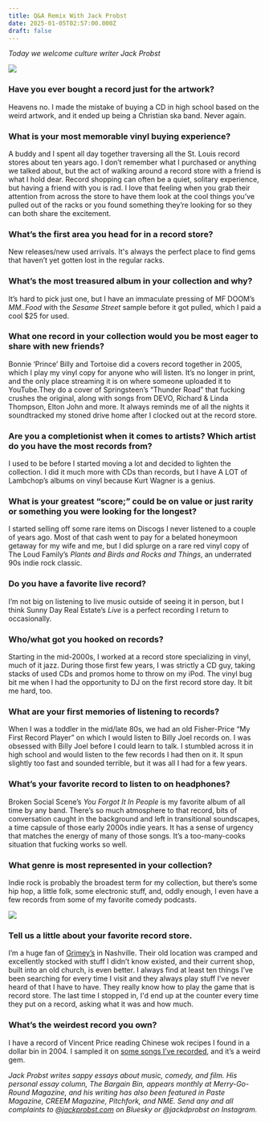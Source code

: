 ```yaml
---
title: Q&A Remix With Jack Probst
date: 2025-01-05T02:57:00.000Z
draft: false
---
```

*Today we welcome culture writer Jack Probst*

![](/images/upload/jp1.jpg)

### Have you ever bought a record just for the artwork?

Heavens no. I made the mistake of buying a CD in high school based on the weird artwork, and it ended up being a Christian ska band. Never again.

### What is your most memorable vinyl buying experience?

A buddy and I spent all day together traversing all the St. Louis record stores about ten years ago. I don’t remember what I purchased or anything we talked about, but the act of walking around a record store with a friend is what I hold dear. Record shopping can often be a quiet, solitary experience, but having a friend with you is rad. I love that feeling when you grab their attention from across the store to have them look at the cool things you’ve pulled out of the racks or you found something they’re looking for so they can both share the excitement.

### What’s the first area you head for in a record store?

New releases/new used arrivals. It's always the perfect place to find gems that haven’t yet gotten lost in the regular racks. 

### What’s the most treasured album in your collection and why?

It’s hard to pick just one, but I have an immaculate pressing of MF DOOM’s *MM..Food* with the *Sesame Street* sample before it got pulled, which I paid a cool $25 for used.

### What one record in your collection would you be most eager to share with new friends?

Bonnie ‘Prince’ Billy and Tortoise did a covers record together in 2005, which I play my vinyl copy for anyone who will listen. It’s no longer in print, and the only place streaming it is on where someone uploaded it to YouTube.They do a cover of Springsteen’s “Thunder Road” that fucking crushes the original, along with songs from DEVO, Richard & Linda Thompson, Elton John and more. It always reminds me of all the nights it soundtracked my stoned drive home after I clocked out at the record store.

### Are you a completionist when it comes to artists? Which artist do you have the most records from?

I used to be before I started moving a lot and decided to lighten the collection. I did it much more with CDs than records, but I have A LOT of Lambchop’s albums on vinyl because Kurt Wagner is a genius.

### What is your greatest “score;” could be on value or just rarity or something you were looking for the longest?

I started selling off some rare items on Discogs I never listened to a couple of years ago. Most of that cash went to pay for a belated honeymoon getaway for my wife and me, but I did splurge on a rare red vinyl copy of The Loud Family’s *Plants and Birds and Rocks and Things*, an underrated 90s indie rock classic. 

### Do you have a favorite live record?

I’m not big on listening to live music outside of seeing it in person, but I think Sunny Day Real Estate’s *Live* is a perfect recording I return to occasionally.

### Who/what got you hooked on records?

Starting in the mid-2000s, I worked at a record store specializing in vinyl, much of it jazz. During those first few years, I was strictly a CD guy, taking stacks of used CDs and promos home to throw on my iPod. The vinyl bug bit me when I had the opportunity to DJ on the first record store day. It bit me hard, too.

### What are your first memories of listening to records?

When I was a toddler in the mid/late 80s, we had an old Fisher-Price “My First Record Player” on which I would listen to Billy Joel records on. I was obsessed with Billy Joel before I could learn to talk. I stumbled across it in high school and would listen to the few records I had then on it. It spun slightly too fast and sounded terrible, but it was all I had for a few years.

### What’s your favorite record to listen to on headphones?

Broken Social Scene’s *You Forgot It In People* is my favorite album of all time by any band. There’s so much atmosphere to that record, bits of conversation caught in the background and left in transitional soundscapes, a time capsule of those early 2000s indie years. It has a sense of urgency that matches the energy of many of those songs. It’s a too-many-cooks situation that fucking works so well.

### What genre is most represented in your collection?

Indie rock is probably the broadest term for my collection, but there’s some hip hop, a little folk, some electronic stuff, and, oddly enough, I even have a few records from some of my favorite comedy podcasts.

![](/images/upload/grimey.jpeg)



### Tell us a little about your favorite record store.

I’m a huge fan of [Grimey’s](https://www.grimeys.com/) in Nashville. Their old location was cramped and excellently stocked with stuff I didn’t know existed, and their current shop, built into an old church, is even better. I always find at least ten things I’ve been searching for every time I visit and they always play stuff I’ve never heard of that I have to have. They really know how to play the game that is record store. The last time I stopped in, I'd end up at the counter every time they put on a record, asking what it was and how much. 

### What’s the weirdest record you own?

I have a record of Vincent Price reading Chinese wok recipes I found in a dollar bin in 2004. I sampled it on [some songs I’ve recorded](https://how2bhappy.bandcamp.com/album/water-sea-ocean-demos), and it’s a weird gem.

*Jack Probst writes sappy essays about music, comedy, and film. His personal essay column, The Bargain Bin, appears monthly at Merry-Go-Round Magazine, and his writing has also been featured in Paste Magazine, CREEM Magazine, Pitchfork, and NME. Send any and all complaints to @[jackprobst.com](http://jackprobst.com/) on Bluesky or @jackdprobst on Instagram.*

